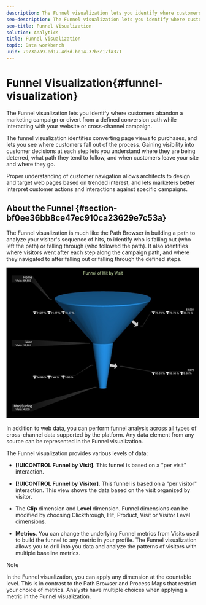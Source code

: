 ```yaml
---
description: The Funnel visualization lets you identify where customers abandon a marketing campaign or divert from a defined conversion path while interacting with your website or cross-channel campaign.
seo-description: The Funnel visualization lets you identify where customers abandon a marketing campaign or divert from a defined conversion path while interacting with your website or cross-channel campaign.
seo-title: Funnel Visualization
solution: Analytics
title: Funnel Visualization
topic: Data workbench
uuid: 7973a7a9-ed17-4d3d-be14-37b3c17fa371
---
```


# Funnel Visualization{#funnel-visualization}

The Funnel visualization lets you identify where customers abandon a marketing campaign or divert from a defined conversion path while interacting with your website or cross-channel campaign.

The funnel visualization identifies converting page views to purchases, and lets you see where customers fall out of the process. Gaining visibility into customer decisions at each step lets you understand where they are being deterred, what path they tend to follow, and when customers leave your site and where they go.

Proper understanding of customer navigation allows architects to design and target web pages based on trended interest, and lets marketers better interpret customer actions and interactions against specific campaigns.

## About the Funnel {#section-bf0ee36bb8ce47ec910ca23629e7c53a}

The Funnel visualization is much like the Path Browser in building a path to analyze your visitor's sequence of hits, to identify who is falling out (who left the path) or falling through (who followed the path). It also identifies where visitors went after each step along the campaign path, and where they navigated to after falling out or falling through the defined steps.

![](assets/funnel_visualization_capture_min.png)

In addition to web data, you can perform funnel analysis across all types of cross-channel data supported by the platform. Any data element from any source can be represented in the Funnel visualization.

The Funnel visualization provides various levels of data:

* **[!UICONTROL Funnel by Visit]**. This funnel is based on a "per visit" interaction. 
* **[!UICONTROL Funnel by Visitor]**. This funnel is based on a "per visitor" interaction. This view shows the data based on the visit organized by visitor. 
* The **Clip** dimension and **Level** dimension. Funnel dimensions can be modified by choosing Clickthrough, Hit, Product, Visit or Visitor Level dimensions. 

* **Metrics**. You can change the underlying Funnel metrics from Visits used to build the funnel to any metric in your profile. The Funnel visualization allows you to drill into you data and analyze the patterns of visitors with multiple baseline metrics.

>[!NOTE]
>
>In the Funnel visualization, you can apply any dimension at the countable level. This is in contrast to the Path Browser and Process Maps that restrict your choice of metrics. Analysts have multiple choices when applying a metric in the Funnel visualization.

